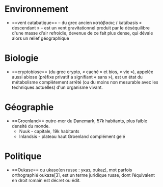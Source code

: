 # Environnement 

- ==vent catabatique== – du grec ancien κατάβασις / katábasis « descendant » – est un vent gravitationnel produit par le déséquilibre d'une masse d'air refroidie, devenue de ce fait plus dense, qui dévale alors un relief géographique

# Biologie 
- ==cryptobiose== (du grec crypto, « caché » et bios, « vie »), appelée aussi abiose (préfixe privatif a signifiant « sans »), est un état du métabolisme complètement arrêté (ou du moins non mesurable avec les techniques actuelles) d'un organisme vivant.

# Géographie
- ==Groenland== outre-mer du Danemark, 57k habitants, plus faible densité du monde.
	- Nuuk - capitale, 19k habitants 
	- Inlandsis - plateau haut Groenland complément gelé 

# Politique 
- ==Oukase== ou ukase(en russe : указ, oukaz), mot parfois orthographié oukaze[3], est un terme juridique russe, dont l’équivalent en droit romain est décret ou édit. 
